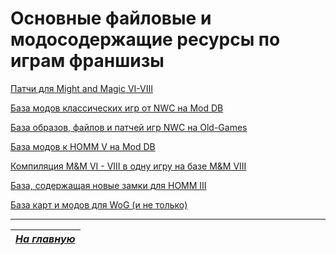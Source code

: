 # Основные файловые и модосодержащие ресурсы по играм франшизы

[Патчи для Might and Magic VI-VIII](https://grayface.github.io/mm/)

[База модов классических игр от NWC на Mod DB](https://www.moddb.com/company/new-world-computing)

[База образов, файлов и патчей игр NWC на Old-Games](https://www.old-games.ru/catalog/?gamename=might+magic)

[База модов к HOMM V на Mod DB](https://www.moddb.com/games/heroes-of-might-and-magic-5)

[Компиляция M&M VI - VIII в одну игру на базе M&M VIII](https://www.celestialheavens.com/forum/10/16657)

[База, содержащая новые замки для HOMM III](http://heroes3towns.com/)

[База карт и модов для WoG (и не только)](http://heroes3wog.net/)

------

|[*На главную*](Главная.md)|
|:---:|

